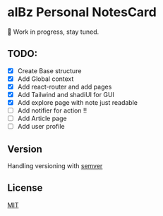 # alBz Personal NotesCard

🚀 Work in progress, stay tuned.


## TODO: 
- [x] Create Base structure
- [x] Add Global context 
- [x] Add react-router and add pages 
- [x] Add Tailwind and shadiUI for GUI
- [x] Add explore page with note just readable 
- [ ] Add notifier for action !!
- [ ] Add Article page 
- [ ] Add user profile

## Version 
Handling versioning with [semver](https://semver.org/)

## License
[MIT](https://choosealicense.com/licenses/mit/)